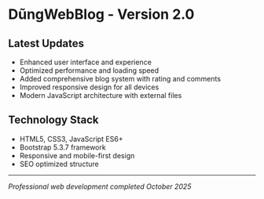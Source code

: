 # DũngWebBlog - Version 2.0

## Latest Updates
- Enhanced user interface and experience
- Optimized performance and loading speed  
- Added comprehensive blog system with rating and comments
- Improved responsive design for all devices
- Modern JavaScript architecture with external files

## Technology Stack
- HTML5, CSS3, JavaScript ES6+
- Bootstrap 5.3.7 framework
- Responsive and mobile-first design
- SEO optimized structure

---
*Professional web development completed October 2025*